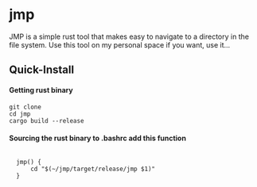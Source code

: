 # jmp
JMP is a simple rust tool that makes easy to navigate to a directory in the file system. Use this tool on my personal space if you want, use it...

## Quick-Install
<h4> Getting rust binary </h4>
<code>git clone<br>cd jmp<br>cargo build --release </code>
<h4> Sourcing the rust binary to .bashrc add this function </h4>
<code>
  jmp() {
	  cd "$(~/jmp/target/release/jmp $1)"  
  }
</code>

